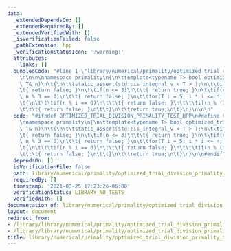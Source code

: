 ```yaml
---
data:
  _extendedDependsOn: []
  _extendedRequiredBy: []
  _extendedVerifiedWith: []
  _isVerificationFailed: false
  _pathExtension: hpp
  _verificationStatusIcon: ':warning:'
  attributes:
    links: []
  bundledCode: "#line 1 \"library/numerical/primality/optimized_trial_division_primality_test.hpp\"\
    \n\n\n\nnamespace primality\n{\n\ttemplate<typename T> bool optimized_trial_division(const\
    \ T& n)\n\t{\n\t\tstatic_assert(std::is_integral_v < T > );\n\t\tif(n <= 1)\n\t\
    \t{ return false; }\n\t\tif(n <= 3)\n\t\t{ return true; }\n\t\tif(n % 2 == 0 ||\
    \ n % 3 == 0)\n\t\t{ return false; }\n\t\tfor(T i = 5; i * i <= n; i += 6)\n\t\
    \t{\n\t\t\tif(n % i == 0)\n\t\t\t{ return false; }\n\t\t\tif(n % (i + 2) == 0)\n\
    \t\t\t{ return false; }\n\t\t}\n\t\treturn true;\n\t}\n}\n\n\n"
  code: "#ifndef OPTIMIZED_TRIAL_DIVISION_PRIMALITY_TEST_HPP\n#define OPTIMIZED_TRIAL_DIVISION_PRIMALITY_TEST_HPP\n\
    \nnamespace primality\n{\n\ttemplate<typename T> bool optimized_trial_division(const\
    \ T& n)\n\t{\n\t\tstatic_assert(std::is_integral_v < T > );\n\t\tif(n <= 1)\n\t\
    \t{ return false; }\n\t\tif(n <= 3)\n\t\t{ return true; }\n\t\tif(n % 2 == 0 ||\
    \ n % 3 == 0)\n\t\t{ return false; }\n\t\tfor(T i = 5; i * i <= n; i += 6)\n\t\
    \t{\n\t\t\tif(n % i == 0)\n\t\t\t{ return false; }\n\t\t\tif(n % (i + 2) == 0)\n\
    \t\t\t{ return false; }\n\t\t}\n\t\treturn true;\n\t}\n}\n\n#endif"
  dependsOn: []
  isVerificationFile: false
  path: library/numerical/primality/optimized_trial_division_primality_test.hpp
  requiredBy: []
  timestamp: '2021-03-25 17:23:26-06:00'
  verificationStatus: LIBRARY_NO_TESTS
  verifiedWith: []
documentation_of: library/numerical/primality/optimized_trial_division_primality_test.hpp
layout: document
redirect_from:
- /library/library/numerical/primality/optimized_trial_division_primality_test.hpp
- /library/library/numerical/primality/optimized_trial_division_primality_test.hpp.html
title: library/numerical/primality/optimized_trial_division_primality_test.hpp
---
```

